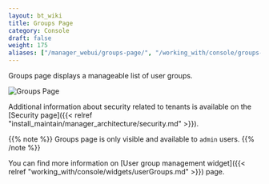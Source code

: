 ```yaml
---
layout: bt_wiki
title: Groups Page
category: Console
draft: false
weight: 175
aliases: ["/manager_webui/groups-page/", "/working_with/console/groups-page/"]
---
```


Groups page displays a manageable list of user groups.

![Groups Page]( /images/ui/pages/groups-page.png )

Additional information about security related to tenants is available on the [Security page]({{< relref "install_maintain/manager_architecture/security.md" >}}).

{{% note %}}
Groups page is only visible and available to `admin` users.
{{% /note %}}

You can find more information on [User group management widget]({{< relref "working_with/console/widgets/userGroups.md" >}}) page.
